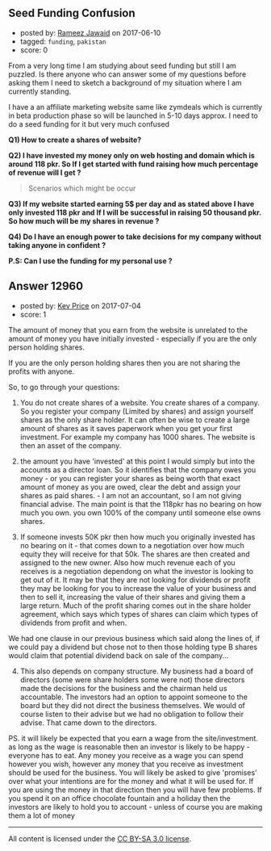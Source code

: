 ## Seed Funding Confusion

- posted by: [Rameez Jawaid](https://stackexchange.com/users/10996096/rameez-jawaid) on 2017-06-10
- tagged: `funding`, `pakistan`
- score: 0

<p>From a very long time I am studying about seed funding but still I am puzzled. Is there anyone who can answer some of my questions before asking them I need to sketch a background of my situation where I am currently standing.</p>

<p>I have a an affiliate marketing website same like zymdeals which is currently in beta production phase so will be launched in 5-10 days approx. I need to do a seed funding for it but very much confused</p>

<p><strong>Q1) How to create a shares of website?</strong></p>

<p><strong>Q2) I have invested my money only on web hosting and domain which is around 118 pkr. So If I get started with fund raising how much percentage of revenue will I get ?</strong></p>

<blockquote>
  <p>Scenarios which might be occur</p>
</blockquote>

<p><strong>Q3) If my website started earning 5$ per day and as stated above I have only invested 118 pkr and If I will be successful in raising 50 thousand pkr. So how much will be my shares in revenue ?</strong></p>

<p><strong>Q4) Do I have an enough power to take decisions for my company without taking anyone in confident ?</strong></p>

<p><strong>P.S: Can I use the funding for my personal use ?</strong></p>



## Answer 12960

- posted by: [Kev Price](https://stackexchange.com/users/1109274/kev-price) on 2017-07-04
- score: 1

<p>The amount of money that you earn from the website is unrelated to the amount of money you have initially invested - especially if you are the only person holding shares.</p>

<p>If you are the only person holding shares then you are not sharing the profits with anyone.</p>

<p>So, to go through your questions:</p>

<ol>
<li><p>You do not create shares of a website. You create shares of a company. So you register your company (Limited by shares) and assign yourself shares as the only share holder. It can often be wise to create a large amount of shares as it saves paperwork when you get your first investment. For example my company has 1000 shares. The website is then an asset of the company.</p></li>
<li><p>the amount you have 'invested' at this point I would simply but into the accounts as a director loan. So it identifies that the company owes you money - or you can register your shares as being worth that exact amount of money as you are owed, clear the debt and assign your shares as paid shares. - I am not an accountant, so I am not giving financial advise. The main point is that the 118pkr has no bearing on how much you own. you own 100% of the company until someone else owns shares.</p></li>
<li><p>If someone invests 50K pkr then how much you originally invested has no bearing on it - that comes down to a negotiation over how much equity they will receive for that 50k. The shares are then created and assigned to the new owner.
Also how much revenue each of you receives is a negotiation dependong on what the investor is looking to get out of it. It may be that they are not looking for dividends or profit they may be looking for you to increase the value of your business and then to sell it, increasing the value of their shares and giving them a large return.
Much of the profit sharing comes out in the share holder agreement, which says which types of shares can claim which types of dividends from profit and when.</p></li>
</ol>

<p>We had one clause in our previous business which said along the lines of, if we could pay a dividend but chose not to then those holding type B shares would claim that potential dividend back on sale of the company...</p>

<ol start="4">
<li>This also depends on company structure. My business had a board of directors (some were share holders some were not) those directors made the decisions for the business and the chairman held us accountable. The investors had an option to appoint someone to the board but they did not direct the business themselves. We would of course listen to their advise but we had no obligation to follow their advise. That came down to the directors.</li>
</ol>

<p>PS. it will likely be expected that you earn a wage from the site/investment. as long as the wage is reasonable then an investor is likely to be happy - everyone has to eat. Any money you receive as a wage you can spend however you wish, however any money that you receive as investment should be used for the business. You will likely be asked to give 'promises' over what your intentions are for the money and what it will be used for. If you are using the money in that direction then you will have few problems. If you spend it on an office chocolate fountain and a holiday then the investors are likely to hold you to account - unless of course you are making them a lot of money</p>




---

All content is licensed under the [CC BY-SA 3.0 license](https://creativecommons.org/licenses/by-sa/3.0/).
